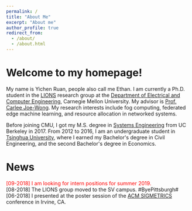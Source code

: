 ```yaml
---
permalink: /
title: "About Me"
excerpt: "About me"
author_profile: true
redirect_from: 
  - /about/
  - /about.html
---
```


Welcome to my homepage!
======

My name is Yichen Ruan, people also call me Ethan. I am currently a Ph.D. student in the [LIONS](https://www.andrew.cmu.edu/user/cjoewong/) 
research group at the [Department of Electrical and Computer Engineering](https://www.ece.cmu.edu/), Carnegie Mellon University. 
My advisor is [Prof. Carlee Joe-Wong](https://www.andrew.cmu.edu/user/cjoewong/). My research interests include fog computing, federated edge machine learning, 
and resource allocation in networked systems.

Before joining CMU, I got my M.S. degree in [Systems Engineering](https://www.ce.berkeley.edu/programs/sys) from UC Berkeley in 2017.
From 2012 to 2016, I am an undergraduate student in [Tsinghua University](http://www.tsinghua.edu.cn/publish/thu2018en/index.html), 
where I earned my Bachelor's degree in Civil Engineering, and the second Bachelor's degree in Economics.

News
======
<span style="color:red">[09-2018] I am looking for intern positions for summer 2019.</span><br />
[08-2018] The LIONS group moved to the SV campus. #ByePittsburgh#<br />
[06-2018] I presented at the poster session of the [ACM SIGMETRICS](https://www.sigmetrics.org/sigmetrics2018/) conference in Irvine, CA.

